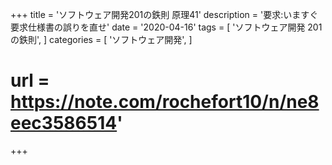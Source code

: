 +++
title = 'ソフトウェア開発201の鉄則 原理41'
description = '要求:いますぐ要求仕様書の誤りを直せ'
date = '2020-04-16'
tags = [
    'ソフトウェア開発 201の鉄則',
]
categories = [
    'ソフトウェア開発',
]
# url = https://note.com/rochefort10/n/ne8eec3586514'
+++
